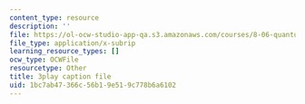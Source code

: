 ```yaml
---
content_type: resource
description: ''
file: https://ol-ocw-studio-app-qa.s3.amazonaws.com/courses/8-06-quantum-physics-iii-spring-2018/1bc7ab47366c56b19e519c778b6a6102_vK7T72HPQ10.vtt
file_type: application/x-subrip
learning_resource_types: []
ocw_type: OCWFile
resourcetype: Other
title: 3play caption file
uid: 1bc7ab47-366c-56b1-9e51-9c778b6a6102
---
```

